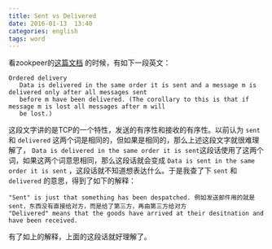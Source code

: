 ```yaml
---
title: Sent vs Delivered
date: 2016-01-13  13:40
categories: english
tags: word
---
```

看zookpeer的[这篇文档](http://zookeeper.apache.org/doc/trunk/zookeeperInternals.html) 的时候，有如下一段英文：

	Ordered delivery
	   Data is delivered in the same order it is sent and a message m is delivered only after all messages sent
	   before m have been delivered. (The corollary to this is that if message m is lost all messages after m will 
	   be lost.)

这段文字讲的是TCP的一个特性，发送的有序性和接收的有序性。以前认为 `sent` 和 `delivered` 这两个词是相同的，但如果是相同的，那么上述这段文字就很难理解了， `Data is delivered in the same order it is sent`这段话使用了这两个词，如果这两个词意思相同，那么这段话就会变成 `Data is sent in the same order it is sent` ，这段话就不知道想表达什么。于是我查了下 `sent` 和 `delivered` 的意思，得到了如下的解释：

	"Sent" is just that something has been despatched. 例如发送邮件用的就是sent，东西没有直接给对方，而是给了第三方，再由第三方给对方
	"Delivered" means that the goods have arrived at their desitnation and have been received.

有了如上的解释，上面的这段话就好理解了。
